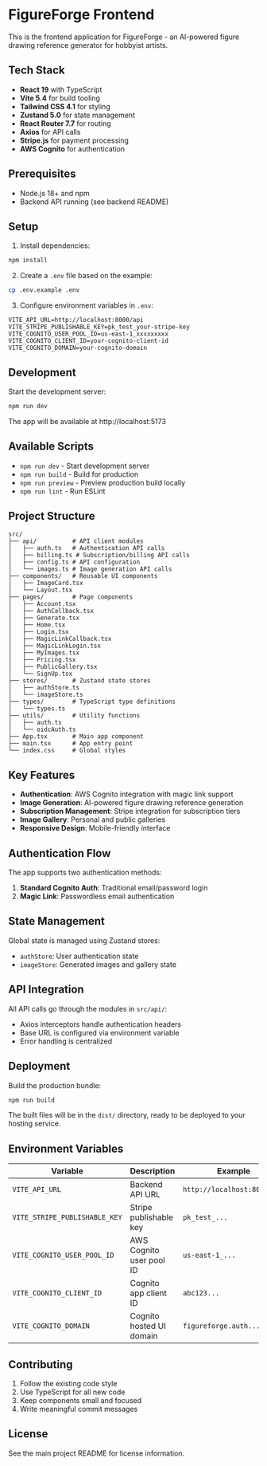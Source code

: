 # FigureForge Frontend

This is the frontend application for FigureForge - an AI-powered figure drawing reference generator for hobbyist artists.

## Tech Stack

- **React 19** with TypeScript
- **Vite 5.4** for build tooling
- **Tailwind CSS 4.1** for styling
- **Zustand 5.0** for state management
- **React Router 7.7** for routing
- **Axios** for API calls
- **Stripe.js** for payment processing
- **AWS Cognito** for authentication

## Prerequisites

- Node.js 18+ and npm
- Backend API running (see backend README)

## Setup

1. Install dependencies:

```bash
npm install
```

2. Create a `.env` file based on the example:

```bash
cp .env.example .env
```

3. Configure environment variables in `.env`:

```
VITE_API_URL=http://localhost:8000/api
VITE_STRIPE_PUBLISHABLE_KEY=pk_test_your-stripe-key
VITE_COGNITO_USER_POOL_ID=us-east-1_xxxxxxxxx
VITE_COGNITO_CLIENT_ID=your-cognito-client-id
VITE_COGNITO_DOMAIN=your-cognito-domain
```

## Development

Start the development server:

```bash
npm run dev
```

The app will be available at http://localhost:5173

## Available Scripts

- `npm run dev` - Start development server
- `npm run build` - Build for production
- `npm run preview` - Preview production build locally
- `npm run lint` - Run ESLint

## Project Structure

```
src/
├── api/          # API client modules
│   ├── auth.ts   # Authentication API calls
│   ├── billing.ts # Subscription/billing API calls
│   ├── config.ts # API configuration
│   └── images.ts # Image generation API calls
├── components/   # Reusable UI components
│   ├── ImageCard.tsx
│   └── Layout.tsx
├── pages/        # Page components
│   ├── Account.tsx
│   ├── AuthCallback.tsx
│   ├── Generate.tsx
│   ├── Home.tsx
│   ├── Login.tsx
│   ├── MagicLinkCallback.tsx
│   ├── MagicLinkLogin.tsx
│   ├── MyImages.tsx
│   ├── Pricing.tsx
│   ├── PublicGallery.tsx
│   └── SignUp.tsx
├── stores/       # Zustand state stores
│   ├── authStore.ts
│   └── imageStore.ts
├── types/        # TypeScript type definitions
│   └── types.ts
├── utils/        # Utility functions
│   ├── auth.ts
│   └── oidcAuth.ts
├── App.tsx       # Main app component
├── main.tsx      # App entry point
└── index.css     # Global styles
```

## Key Features

- **Authentication**: AWS Cognito integration with magic link support
- **Image Generation**: AI-powered figure drawing reference generation
- **Subscription Management**: Stripe integration for subscription tiers
- **Image Gallery**: Personal and public galleries
- **Responsive Design**: Mobile-friendly interface

## Authentication Flow

The app supports two authentication methods:

1. **Standard Cognito Auth**: Traditional email/password login
2. **Magic Link**: Passwordless email authentication

## State Management

Global state is managed using Zustand stores:

- `authStore`: User authentication state
- `imageStore`: Generated images and gallery state

## API Integration

All API calls go through the modules in `src/api/`:

- Axios interceptors handle authentication headers
- Base URL is configured via environment variable
- Error handling is centralized

## Deployment

Build the production bundle:

```bash
npm run build
```

The built files will be in the `dist/` directory, ready to be deployed to your hosting service.

## Environment Variables

| Variable                      | Description              | Example                     |
| ----------------------------- | ------------------------ | --------------------------- |
| `VITE_API_URL`                | Backend API URL          | `http://localhost:8000/api` |
| `VITE_STRIPE_PUBLISHABLE_KEY` | Stripe publishable key   | `pk_test_...`               |
| `VITE_COGNITO_USER_POOL_ID`   | AWS Cognito user pool ID | `us-east-1_...`             |
| `VITE_COGNITO_CLIENT_ID`      | Cognito app client ID    | `abc123...`                 |
| `VITE_COGNITO_DOMAIN`         | Cognito hosted UI domain | `figureforge.auth...`       |

## Contributing

1. Follow the existing code style
2. Use TypeScript for all new code
3. Keep components small and focused
4. Write meaningful commit messages

## License

See the main project README for license information.
